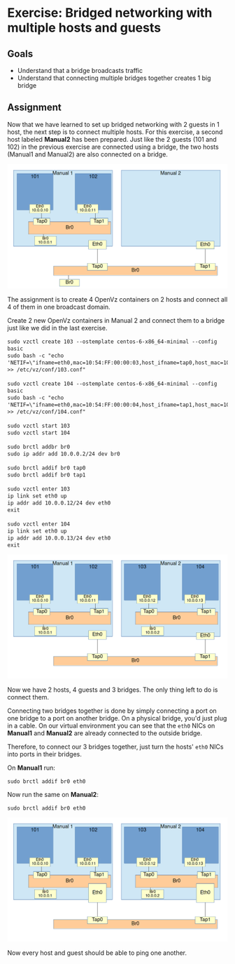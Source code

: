 # Exercise: Bridged networking with multiple hosts and guests

## Goals

* Understand that a bridge broadcasts traffic
* Understand that connecting multiple bridges together creates 1 big bridge

## Assignment

Now that we have learned to set up bridged networking with 2 guests in 1 host, the next step is to connect multiple hosts. For this exercise, a second host labeled **Manual2** has been prepared. Just like the 2 guests (101 and 102) in the previous exercise are connected using a bridge, the two hosts (Manual1 and Manual2) are also connected on a bridge.

![Empty Manual 2](../images/01_03_01-empty_manual2.png)

The assignment is to create 4 OpenVz containers on 2 hosts and connect all 4 of them in one broadcast domain.

Create 2 new OpenVz containers in Manual 2 and connect them to a bridge just like we did in the last exercise.

```
sudo vzctl create 103 --ostemplate centos-6-x86_64-minimal --config basic
sudo bash -c "echo 'NETIF=\"ifname=eth0,mac=10:54:FF:00:00:03,host_ifname=tap0,host_mac=10:54:FF:00:01:03\"' >> /etc/vz/conf/103.conf"

sudo vzctl create 104 --ostemplate centos-6-x86_64-minimal --config basic
sudo bash -c "echo 'NETIF=\"ifname=eth0,mac=10:54:FF:00:00:04,host_ifname=tap1,host_mac=10:54:FF:00:01:04\"' >> /etc/vz/conf/104.conf"

sudo vzctl start 103
sudo vzctl start 104

sudo brctl addbr br0
sudo ip addr add 10.0.0.2/24 dev br0

sudo brctl addif br0 tap0
sudo brctl addif br0 tap1

sudo vzctl enter 103
ip link set eth0 up
ip addr add 10.0.0.12/24 dev eth0
exit

sudo vzctl enter 104
ip link set eth0 up
ip addr add 10.0.0.13/24 dev eth0
exit
```

![Full Manual 2](../images/01_03_02-full_manual2.png)

Now we have 2 hosts, 4 guests and 3 bridges. The only thing left to do is connect them.

Connecting two bridges together is done by simply connecting a port on one bridge to a port on another bridge. On a physical bridge, you'd just plug in a cable. On our virtual environment you can see that the `eth0` NICs on **Manual1** and **Manual2** are already connected to the outside bridge.

Therefore, to connect our 3 bridges together, just turn the hosts' `eth0` NICs into ports in their bridges.

On **Manual1** run:

```
sudo brctl addif br0 eth0
```

Now run the same on **Manual2**:

```
sudo brctl addif br0 eth0
```

![Bridges connected](../images/01_03_03-bridge_connected.png)

Now every host and guest should be able to ping one another.
